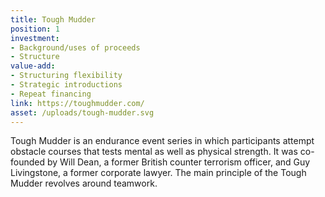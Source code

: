 ```yaml
---
title: Tough Mudder
position: 1
investment:
- Background/uses of proceeds 
- Structure
value-add:
- Structuring flexibility 
- Strategic introductions 
- Repeat financing
link: https://toughmudder.com/
asset: /uploads/tough-mudder.svg
---
```


Tough Mudder is an endurance event series in which participants attempt obstacle courses that tests mental as well as physical strength. It was co-founded by Will Dean, a former British counter terrorism officer, and Guy Livingstone, a former corporate lawyer. The main principle of the Tough Mudder revolves around teamwork.
